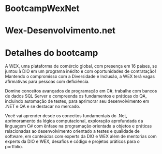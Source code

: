 # BootcampWexNet
# Wex-Desenvolvimento.net
# Detalhes do bootcamp
A WEX, uma plataforma de comércio global, com presença em 16 países, se juntou à DIO em um programa inédito e com oportunidades de contratação! Mantendo o compromisso com a Diversidade e Inclusão, a WEX terá vagas afirmativas para pessoas com deficiência.

Domine conceitos avançados de programação em C#, trabalhe com bancos de dados SQL Server e compreenda os fundamentos e práticas do QA, incluindo automação de testes, para aprimorar seu desenvolvimento em .NET e QA e se destacar no mercado.

Você vai aprender desde os conceitos fundamentais do .Net, aprimoramento da lógica computacional, exploração aprofundada da linguagem C# com ênfase na programação orientada a objetos e práticas relacionadas ao desenvolvimento orientado a testes e qualidade de software, em conteúdos com experts da DIO e WEX além de mentorias com experts da DIO e WEX, desafios e código e projetos práticos para o portfólio.
